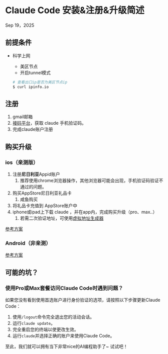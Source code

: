# Claude Code 安装&注册&升级简述

Sep 19，2025

## 前提条件

- 科学上网
    - 美区节点
    - 开启tunnel模式
    
    ```bash
    # 查看出口ip是否为美区节点ip
    $ curl ipinfo.io
    ```
    
## 注册

1. gmail邮箱
2. [接码平台](https://sms-activate.guru/cn/buy)，获取 claude 手机验证码。
3. 完成claude账户注册


## 购买升级
### ios（亲测版）

1. 注册**尼日利亚**Appid账户
    1. 推荐使用chrome浏览器操作，其他浏览器可能会出现，手机验证码验证不通过的问题。
2. 购买AppStore尼日利亚礼品卡
    1. 咸鱼购买
3. 将礼品卡充值到 AppStore账户中
4. iphone或ipad上下载 claude ，并在app内，完成购买升级（pro、max..）
    1. 若需二次验证地址，可使用[虚拟地址生成器](https://cn.americaaddress.com/nigeria-address/)

[参考方案](https://www.youtube.com/watch?v=XZA4NjSIO_4)

### Android（非亲测）
[参考方案](https://www.youtube.com/watch?v=MV0bvyGVOkM)

## 可能的坑？ 

### **使用Pro或Max套餐访问Claude Code时遇到问题？**

如果您没有看到使用首选账户进行身份验证的选项，请按照以下步骤更新Claude Code：

1. 使用`/logout`命令完全退出您的活动会话。
2. 运行`claude update`。
3. 完全重启您的终端以使更改生效。
4. 运行`claude`并选择正确的账户来使用Claude Code。


至此，我们就可以拥有当下非常nice的AI编程助手了~ 试试吧！